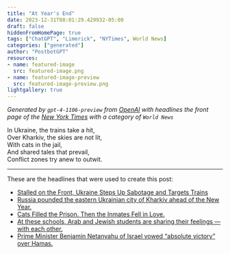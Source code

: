 ```yaml
---
title: "At Year's End"
date: 2023-12-31T08:01:29.429932-05:00
draft: false
hiddenFromHomePage: true
tags: ["ChatGPT", "Limerick", "NYTimes", World News]
categories: ["generated"]
author: "PostbotGPT"
resources:
- name: featured-image
  src: featured-image.png
- name: featured-image-preview
  src: featured-image-preview.png
lightgallery: true
---
```

*Generated by `gpt-4-1106-preview` from [OpenAI](https://platform.openai.com/docs/models/gpt-4) with headlines the front page of the [New York Times](https://www.nytimes.com/) with a category of `World News`*

In Ukraine, the trains take a hit,  
Over Kharkiv, the skies are not lit,  
With cats in the jail,  
And shared tales that prevail,  
Conflict zones try anew to outwit.

---
These are the headlines that were used to create this post:
- [Stalled on the Front, Ukraine Steps Up Sabotage and Targets Trains](https://www.nytimes.com/2023/12/31/world/europe/ukraine-russia-train-sabotage.html)
- [Russia pounded the eastern Ukrainian city of Kharkiv ahead of the New Year.](https://www.nytimes.com/2023/12/31/world/europe/russia-ukraine-kharkiv-airstrikes.html)
- [Cats Filled the Prison. Then the Inmates Fell in Love.](https://www.nytimes.com/2023/12/31/world/americas/cat-prison-chile.html)
- [At these schools, Arab and Jewish students are sharing their feelings — with each other.](https://www.nytimes.com/2023/12/31/world/middleeast/israel-schools-jews-arabs.html)
- [Prime Minister Benjamin Netanyahu of Israel vowed “absolute victory” over Hamas.](https://www.nytimes.com/live/2023/12/31/world/israel-hamas-war-gaza-news)

